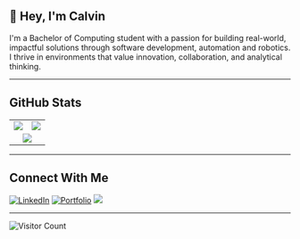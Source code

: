 ## 👋 Hey, I'm Calvin

I'm a Bachelor of Computing student with a passion for building real-world, impactful solutions through software development, automation and robotics. I thrive in environments that value innovation, collaboration, and analytical thinking.

---

## GitHub Stats

<table>
  <tr>
    <td>
      <img src="https://github-readme-stats.vercel.app/api?username=FreeYungHammy&show_icons=true&theme=tokyonight" />
    </td>
    <td>
      <img src="https://github-readme-stats.vercel.app/api/top-langs/?username=FreeYungHammy&layout=compact&langs_count=10&hide=jupyter%20notebook&theme=tokyonight" />
    </td>
  </tr>
  <tr>
    <td colspan="2" align="center">
      <img src="https://streak-stats.demolab.com/?user=FreeYungHammy&theme=tokyonight" />
    </td>
  </tr>
</table>

---

## Connect With Me

[![LinkedIn](https://img.shields.io/badge/-LinkedIn-blue?style=flat-square&logo=linkedin)](https://www.linkedin.com/in/calvin-nijenhuis)
[![Portfolio](https://img.shields.io/badge/-Portfolio-black?style=flat-square&logo=github)](https://github.com/FreeYungHammy)
<a href="mailto:calvin@nijenhuis.life">
  <img src="https://img.shields.io/badge/-Email-red?style=flat-square&logo=gmail&logoColor=white" />
</a>

---

![Visitor Count](https://komarev.com/ghpvc/?username=FreeYungHammy&color=blue)
